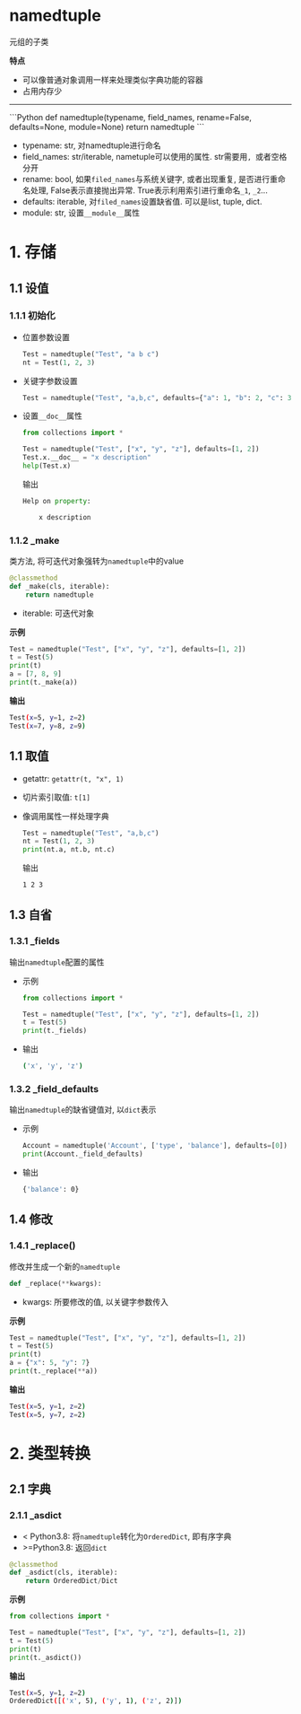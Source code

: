 # namedtuple

元组的子类

**特点**

* 可以像普通对象调用一样来处理类似字典功能的容器
* 占用内存少

<hr>
```Python
def namedtuple(typename, field_names, rename=False, defaults=None, module=None)
	return namedtuple
```

* typename: str, 对namedtuple进行命名
* field_names: str/iterable, nametuple可以使用的属性. str需要用`, `或者空格分开
* rename: bool, 如果`filed_names`与系统关键字, 或者出现重复, 是否进行重命名处理, False表示直接抛出异常. True表示利用索引进行重命名`_1`, `_2`...
* defaults: iterable, 对`filed_names`设置缺省值. 可以是list, tuple, dict.
* module: str, 设置`__module__`属性

# 1. 存储

## 1.1 设值

### 1.1.1 初始化

* 位置参数设置

  ```python
  Test = namedtuple("Test", "a b c")
  nt = Test(1, 2, 3)
  ```


* 关键字参数设置

  ```python
  Test = namedtuple("Test", "a,b,c", defaults={"a": 1, "b": 2, "c": 3})
  ```

* 设置`__doc__`属性

  ```Python
  from collections import *
  
  Test = namedtuple("Test", ["x", "y", "z"], defaults=[1, 2])
  Test.x.__doc__ = "x description"
  help(Test.x)
  ```

  输出

  ```python
  Help on property:
  
      x description
  ```

### 1.1.2 \_make

类方法, 将可迭代对象强转为`namedtuple`中的value

```Python
@classmethod
def _make(cls, iterable):
    return namedtuple
```

* iterable: 可迭代对象

**示例**

   ```python
Test = namedtuple("Test", ["x", "y", "z"], defaults=[1, 2])
t = Test(5)
print(t)
a = [7, 8, 9]
print(t._make(a))
   ```

**输出**

```bash
Test(x=5, y=1, z=2)
Test(x=7, y=8, z=9)
```

## 1.1 取值

* getattr: `getattr(t, "x", 1)`

* 切片索引取值: `t[1]`

* 像调用属性一样处理字典

  ```python
  Test = namedtuple("Test", "a,b,c")
  nt = Test(1, 2, 3)
  print(nt.a, nt.b, nt.c)
  ```

  输出

  ```bash
  1 2 3
  ```

## 1.3 自省

### 1.3.1 \_fields

输出`namedtuple`配置的属性

* 示例

  ```python
  from collections import *
  
  Test = namedtuple("Test", ["x", "y", "z"], defaults=[1, 2])
  t = Test(5)
  print(t._fields)
  ```

* 输出

  ```bash
  ('x', 'y', 'z')
  ```

### 1.3.2 _field_defaults

输出`namedtuple`的缺省键值对, 以`dict`表示

* 示例

  ```python
  Account = namedtuple('Account', ['type', 'balance'], defaults=[0])
  print(Account._field_defaults)
  ```

* 输出

  ```bash
  {'balance': 0}
  ```

## 1.4 修改

### 1.4.1 \_replace()

修改并生成一个新的`namedtuple`

```Python
def _replace(**kwargs):
```

* kwargs: 所要修改的值, 以关键字参数传入

**示例**

```python
Test = namedtuple("Test", ["x", "y", "z"], defaults=[1, 2])
t = Test(5)
print(t)
a = {"x": 5, "y": 7}
print(t._replace(**a))
```

**输出**

```bash
Test(x=5, y=1, z=2)
Test(x=5, y=7, z=2)
```

# 2. 类型转换

## 2.1 字典

### 2.1.1 \_asdict

* < Python3.8: 将`namedtuple`转化为`OrderedDict`, 即有序字典
* \>=Python3.8: 返回`dict`

```Python
@classmethod
def _asdict(cls, iterable):
    return OrderedDict/Dict
```

**示例**

```Python
from collections import *

Test = namedtuple("Test", ["x", "y", "z"], defaults=[1, 2])
t = Test(5)
print(t)
print(t._asdict())
```

**输出**

```bash
Test(x=5, y=1, z=2)
OrderedDict([('x', 5), ('y', 1), ('z', 2)])
```
